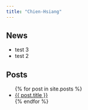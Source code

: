 ```yaml
---
title: "Chien-Hsiang"
---
```


## News
  * test 3
  * test 2


## Posts
<ul>
  {% for post in site.posts %}
    <li>
      <a href="{{ post.url }}">{{ post.title }}</a>
    </li>
  {% endfor %}
</ul>